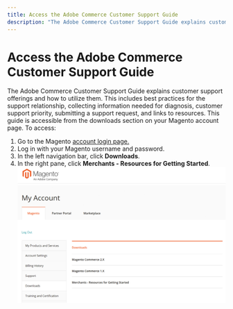 ```yaml
---
title: Access the Adobe Commerce Customer Support Guide
description: "The Adobe Commerce Customer Support Guide explains customer support offerings and how to utilize them. This includes best practices for the support relationship, collecting information needed for diagnosis, customer support priority, submitting a support request, and links to resources. This guide is accessible from the downloads section on your Magento account page. To access:"
---
```


# Access the Adobe Commerce Customer Support Guide

The Adobe Commerce Customer Support Guide explains customer support offerings and how to utilize them. This includes best practices for the support relationship, collecting information needed for diagnosis, customer support priority, submitting a support request, and links to resources. This guide is accessible from the downloads section on your Magento account page. To access:

1. Go to the Magento [account login page.](https://account.magento.com/customer/account/login)
1. Log in with your Magento username and password.
1. In the left navigation bar, click **Downloads**.
1. In the right pane, click **Merchants - Resources for Getting Started**.  ![access_magento_commerce_customer_support_guide.png](assets/access_magento_commerce_customer_support_guide.png)